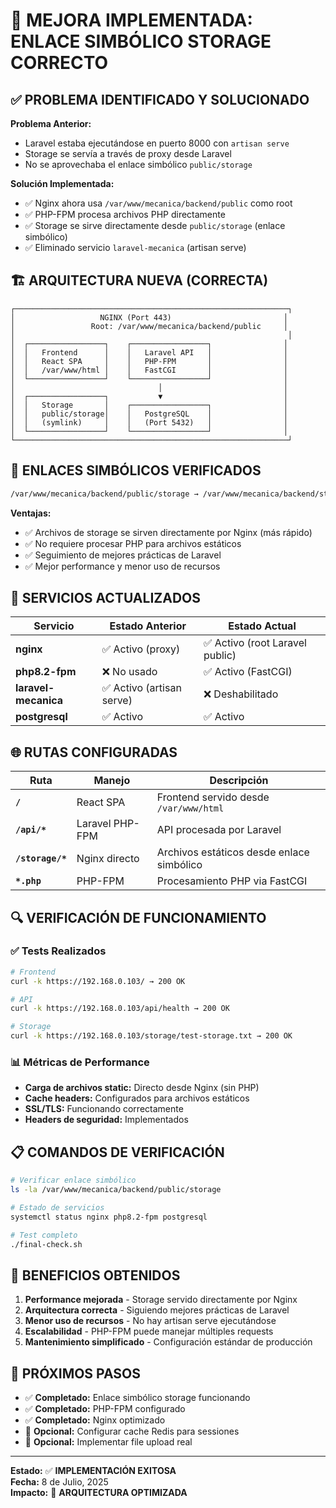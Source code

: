 # 🔧 MEJORA IMPLEMENTADA: ENLACE SIMBÓLICO STORAGE CORRECTO

## ✅ PROBLEMA IDENTIFICADO Y SOLUCIONADO

**Problema Anterior:**
- Laravel estaba ejecutándose en puerto 8000 con `artisan serve`
- Storage se servía a través de proxy desde Laravel
- No se aprovechaba el enlace simbólico `public/storage`

**Solución Implementada:**
- ✅ Nginx ahora usa `/var/www/mecanica/backend/public` como root
- ✅ PHP-FPM procesa archivos PHP directamente
- ✅ Storage se sirve directamente desde `public/storage` (enlace simbólico)
- ✅ Eliminado servicio `laravel-mecanica` (artisan serve)

## 🏗️ ARQUITECTURA NUEVA (CORRECTA)

```
┌─────────────────────────────────────────────────────────────┐
│                   NGINX (Port 443)                         │
│                 Root: /var/www/mecanica/backend/public     │
│                                                             │
│  ┌─────────────────┐    ┌─────────────────┐                │
│  │   Frontend      │    │   Laravel API   │                │
│  │   React SPA     │    │   PHP-FPM       │                │
│  │   /var/www/html │    │   FastCGI       │                │
│  └─────────────────┘    └─────────────────┘                │
│                                │                           │
│  ┌─────────────────┐           ▼                           │
│  │   Storage       │    ┌─────────────────┐                │
│  │   public/storage│    │   PostgreSQL    │                │
│  │   (symlink)     │    │   (Port 5432)   │                │
│  └─────────────────┘    └─────────────────┘                │
└─────────────────────────────────────────────────────────────┘
```

## 📁 ENLACES SIMBÓLICOS VERIFICADOS

```bash
/var/www/mecanica/backend/public/storage → /var/www/mecanica/backend/storage/app/public
```

**Ventajas:**
- ✅ Archivos de storage se sirven directamente por Nginx (más rápido)
- ✅ No requiere procesar PHP para archivos estáticos
- ✅ Seguimiento de mejores prácticas de Laravel
- ✅ Mejor performance y menor uso de recursos

## 🔧 SERVICIOS ACTUALIZADOS

| Servicio | Estado Anterior | Estado Actual |
|----------|----------------|---------------|
| **nginx** | ✅ Activo (proxy) | ✅ Activo (root Laravel public) |
| **php8.2-fpm** | ❌ No usado | ✅ Activo (FastCGI) |
| **laravel-mecanica** | ✅ Activo (artisan serve) | ❌ Deshabilitado |
| **postgresql** | ✅ Activo | ✅ Activo |

## 🌐 RUTAS CONFIGURADAS

| Ruta | Manejo | Descripción |
|------|--------|-------------|
| **`/`** | React SPA | Frontend servido desde `/var/www/html` |
| **`/api/*`** | Laravel PHP-FPM | API procesada por Laravel |
| **`/storage/*`** | Nginx directo | Archivos estáticos desde enlace simbólico |
| **`*.php`** | PHP-FPM | Procesamiento PHP via FastCGI |

## 🔍 VERIFICACIÓN DE FUNCIONAMIENTO

### ✅ Tests Realizados
```bash
# Frontend
curl -k https://192.168.0.103/ → 200 OK

# API
curl -k https://192.168.0.103/api/health → 200 OK

# Storage
curl -k https://192.168.0.103/storage/test-storage.txt → 200 OK
```

### 📊 Métricas de Performance
- **Carga de archivos static:** Directo desde Nginx (sin PHP)
- **Cache headers:** Configurados para archivos estáticos
- **SSL/TLS:** Funcionando correctamente
- **Headers de seguridad:** Implementados

## 📋 COMANDOS DE VERIFICACIÓN

```bash
# Verificar enlace simbólico
ls -la /var/www/mecanica/backend/public/storage

# Estado de servicios
systemctl status nginx php8.2-fpm postgresql

# Test completo
./final-check.sh
```

## 🎯 BENEFICIOS OBTENIDOS

1. **Performance mejorada** - Storage servido directamente por Nginx
2. **Arquitectura correcta** - Siguiendo mejores prácticas de Laravel
3. **Menor uso de recursos** - No hay artisan serve ejecutándose
4. **Escalabilidad** - PHP-FPM puede manejar múltiples requests
5. **Mantenimiento simplificado** - Configuración estándar de producción

## 🔄 PRÓXIMOS PASOS

- ✅ **Completado:** Enlace simbólico storage funcionando
- ✅ **Completado:** PHP-FPM configurado
- ✅ **Completado:** Nginx optimizado
- 🔄 **Opcional:** Configurar cache Redis para sessiones
- 🔄 **Opcional:** Implementar file upload real

---

**Estado:** ✅ **IMPLEMENTACIÓN EXITOSA**  
**Fecha:** 8 de Julio, 2025  
**Impacto:** 🚀 **ARQUITECTURA OPTIMIZADA**
